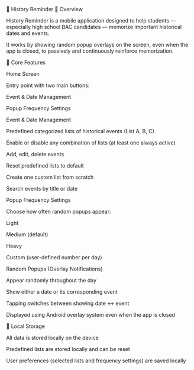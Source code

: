 📱 History Reminder
📝 Overview

History Reminder is a mobile application designed to help students — especially high school BAC candidates — memorize important historical dates and events.

It works by showing random popup overlays on the screen, even when the app is closed, to passively and continuously reinforce memorization.

🎯 Core Features

Home Screen

Entry point with two main buttons:

Event & Date Management

Popup Frequency Settings

Event & Date Management

Predefined categorized lists of historical events (List A, B, C)

Enable or disable any combination of lists (at least one always active)

Add, edit, delete events

Reset predefined lists to default

Create one custom list from scratch

Search events by title or date

Popup Frequency Settings

Choose how often random popups appear:

Light

Medium (default)

Heavy

Custom (user-defined number per day)

Random Popups (Overlay Notifications)

Appear randomly throughout the day

Show either a date or its corresponding event

Tapping switches between showing date ↔ event

Displayed using Android overlay system even when the app is closed

💾 Local Storage

All data is stored locally on the device

Predefined lists are stored locally and can be reset

User preferences (selected lists and frequency settings) are saved locally